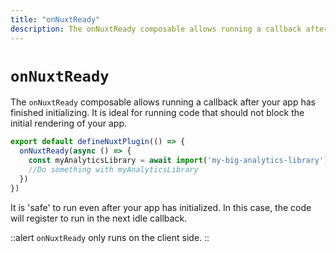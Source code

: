 ```yaml
---
title: "onNuxtReady"
description: The onNuxtReady composable allows running a callback after your app has finished initializing.
---
```


# `onNuxtReady`

The `onNuxtReady` composable allows running a callback after your app has finished initializing. It is ideal for running code that should not block the initial rendering of your app.

```ts
export default defineNuxtPlugin(() => {
  onNuxtReady(async () => {
    const myAnalyticsLibrary = await import('my-big-analytics-library')
    //Do something with myAnalyticsLibrary
  })
})
```

It is 'safe' to run even after your app has initialized. In this case, the code will register to run in the next idle callback.

::alert
`onNuxtReady` only runs on the client side.
::
